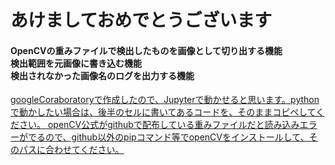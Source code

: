 # あけましておめでとうございます
<h4>OpenCVの重みファイルで検出したものを画像として切り出する機能<br>検出範囲を元画像に書き込む機能<br>検出されなかった画像名のログを出力する機能</h4>
<u>googleCoraboratoryで作成したので、Jupyterで動かせると思います。pythonで動かしたい場合は、後半のセルに書いてあるコードを、そのままコピペしてください。
<u>openCV公式がgithubで配布している重みファイルだと読み込みエラーがでるので、github以外のpipコマンド等でopenCVをインストールして、そのパスに合わせてください。
